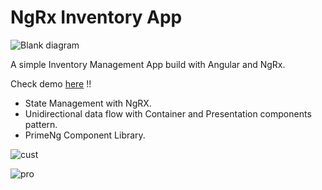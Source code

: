 # NgRx Inventory App

![Blank diagram](https://user-images.githubusercontent.com/32598290/107129213-7b871700-68cc-11eb-823c-8cbf05c3744f.png)

A simple Inventory Management App build with Angular and NgRx.

Check demo [here](https://sakmanal.github.io/NgRx-Inventory-App) !!

- State Management with NgRX.
- Unidirectional data flow with Container and Presentation components pattern.
- PrimeNg Component Library.

![cust](https://user-images.githubusercontent.com/32598290/106369488-956bab80-635a-11eb-8321-9fe8c1d660a1.png)

![pro](https://user-images.githubusercontent.com/32598290/106369495-a3b9c780-635a-11eb-833d-e3460a9ee8e0.png)

